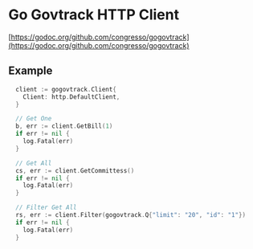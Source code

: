 # Go Govtrack HTTP Client

[https://godoc.org/github.com/congresso/gogovtrack](https://godoc.org/github.com/congresso/gogovtrack)

## Example

```go
  client := gogovtrack.Client{
    Client: http.DefaultClient,
  }

  // Get One
  b, err := client.GetBill(1)
  if err != nil {
    log.Fatal(err)
  }

  // Get All
  cs, err := client.GetCommittess()
  if err != nil {
    log.Fatal(err)
  }

  // Filter Get All
  rs, err := client.Filter(gogovtrack.Q{"limit": "20", "id": "1"})
  if err != nil {
    log.Fatal(err)
  }
```
